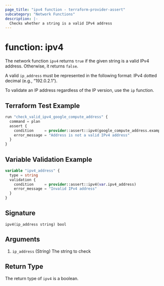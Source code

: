 ```yaml
---
page_title: "ipv4 function - terraform-provider-assert"
subcategory: "Network Functions"
description: |-
  Checks whether a string is a valid IPv4 address
---
```


# function: ipv4



The network function `ipv4` returns `true` if the given string is a valid IPv4 address. Otherwise, it returns `false`.

A valid `ip_address` must be represented in the following format: IPv4 dotted decimal (e.g., “192.0.2.1”).

To validate an IP address regardless of the IP version, use the `ip` function.

## Terraform Test Example

```terraform
run "check_valid_ipv4_google_compute_address" {
  command = plan
  assert {
    condition     = provider::assert::ipv4(google_compute_address.example.address)
    error_message = "Address is not a valid IPv4 address"
  }
}
```

## Variable Validation Example

```terraform
variable "ipv4_address" {
  type = string
  validation {
    condition     = provider::assert::ipv4(var.ipv4_address)
    error_message = "Invalid IPv4 address"
  }
}
```

## Signature

<!-- signature generated by tfplugindocs -->
```text
ipv4(ip_address string) bool
```

## Arguments

<!-- arguments generated by tfplugindocs -->
1. `ip_address` (String) The string to check


## Return Type

The return type of `ipv4` is a boolean.
